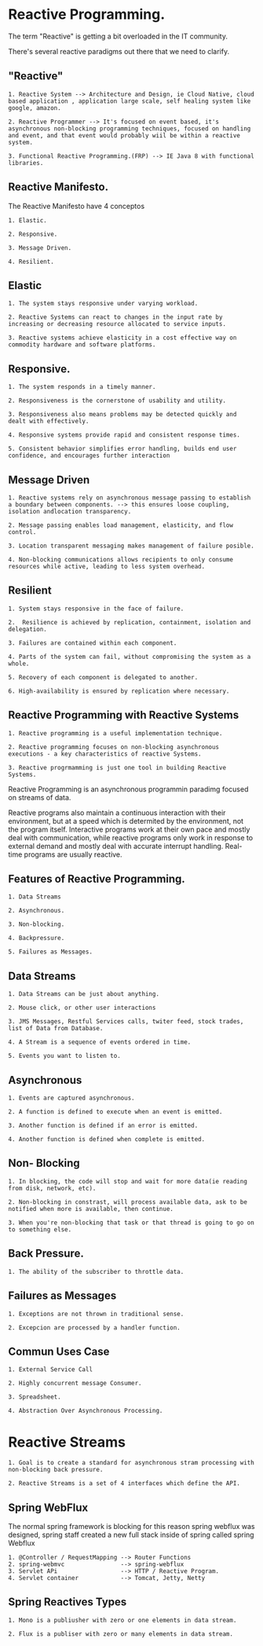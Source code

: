 # Reactive Programming.

The term "Reactive" is getting a bit overloaded in the IT community.

There's several reactive paradigms out there that we need to clarify.

## "Reactive"

	1. Reactive System --> Architecture and Design, ie Cloud Native, cloud based application , application large scale, self healing system like google, amazon. 

	2. Reactive Programmer --> It's focused on event based, it's asynchronous non-blocking programming techniques, focused on handling and event, and that event would probably wiil be within a reactive system.

	3. Functional Reactive Programming.(FRP) --> IE Java 8 with functional libraries.


## Reactive Manifesto.

The Reactive Manifesto have 4 conceptos

	1. Elastic. 

	2. Responsive.

	3. Message Driven.

	4. Resilient. 

## Elastic

	1. The system stays responsive under varying workload.

	2. Reactive Systems can react to changes in the input rate by increasing or decreasing resource allocated to service inputs.

	3. Reactive systems achieve elasticity in a cost effective way on commodity hardware and software platforms.

## Responsive.

	1. The system responds in a timely manner.

	2. Responsiveness is the cornerstone of usability and utility.

	3. Responsiveness also means problems may be detected quickly and dealt with effectively.

	4. Responsive systems provide rapid and consistent response times.

	5. Consistent behavior simplifies error handling, builds end user confidence, and encourages further interaction

## Message Driven

	1. Reactive systems rely on asynchronous message passing to establish a boundary between components. --> this ensures loose coupling, isolation andlocation transparency.

	2. Message passing enables load management, elasticity, and flow control.

	3. Location transparent messaging makes management of failure posible.

	4. Non-blocking communications allows recipients to only consume resources while active, leading to less system overhead.

## Resilient

	1. System stays responsive in the face of failure.

	2.  Resilience is achieved by replication, containment, isolation and delegation.

	3. Failures are contained within each component.

	4. Parts of the system can fail, without compromising the system as a whole.

	5. Recovery of each component is delegated to another.

	6. High-availability is ensured by replication where necessary.


## Reactive Programming  with Reactive Systems

	1. Reactive programming is a useful implementation technique.

	2. Reactive programming focuses on non-blocking asynchronous executions - a key characteristics of reactive Systems.

	3. Reactive progrmamming is just one tool in building Reactive Systems.


Reactive Programming is an asynchronous programmin paradimg focused on streams of data.

Reactive programs also maintain a continuous interaction with their environment, but at a speed which is determited by the environment, not the program itself. Interactive programs work at their own pace and mostly deal with communication, while reactive programs only work in response to external demand and mostly deal with accurate interrupt handling. Real-time programs are usually reactive.

## Features of Reactive Programming.

	1. Data Streams

	2. Asynchronous.

	3. Non-blocking.

	4. Backpressure.

	5. Failures as Messages.


## Data Streams

	1. Data Streams can be just about anything.

	2. Mouse click, or other user interactions

	3. JMS Messages, Restful Services calls, twiter feed, stock trades, list of Data from Database.

	4. A Stream is a sequence of events ordered in time.

	5. Events you want to listen to.


## Asynchronous 

	1. Events are captured asynchronous.

	2. A function is defined to execute when an event is emitted.

	3. Another function is defined if an error is emitted.

	4. Another function is defined when complete is emitted.

## Non- Blocking

	1. In blocking, the code will stop and wait for more data(ie reading from disk, network, etc).

	2. Non-blocking in constrast, will process available data, ask to be notified when more is available, then continue.

	3. When you're non-blocking that task or that thread is going to go on to something else.

## Back Pressure.

	1. The ability of the subscriber to throttle data.

## Failures as Messages

	1. Exceptions are not thrown in traditional sense.

	2. Excepcion are processed by a handler function.	

## Commun Uses Case

	1. External Service Call

	2. Highly concurrent message Consumer.

	3. Spreadsheet.

	4. Abstraction Over Asynchronous Processing.

# Reactive Streams 

	1. Goal is to create a standard for asynchronous stram processing with non-blocking back pressure.

	2. Reactive Streams is a set of 4 interfaces which define the API.

## Spring WebFlux 

The normal spring framework is blocking for this reason spring webflux was designed, spring staff created a new full stack inside of spring  called spring Webflux

	1. @Controller / RequestMapping --> Router Functions
	2. spring-webmvc 				--> spring-webflux
	3. Servlet APi 					--> HTTP / Reactive Program.
	4. Servlet container 			--> Tomcat, Jetty, Netty


## Spring Reactives Types

	1. Mono is a publiusher with zero or one elements in data stream.

	2. Flux is a publiser with zero or many elements in data stream.	

